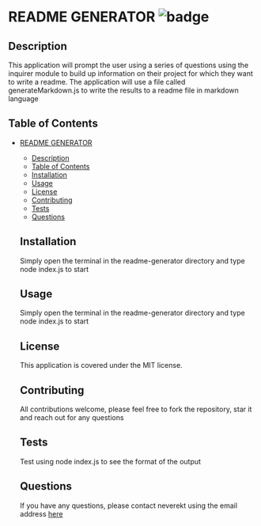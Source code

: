 # README GENERATOR ![badge](https://img.shields.io/badge/license-MIT-brightgreen)
  
  ## Description
  This application will prompt the user using a series of questions using the inquirer module to build up information on their project for which they want to write a readme. The application will use a file called generateMarkdown.js to write the results  to a readme file in markdown language
  
  ## Table of Contents
- [README GENERATOR ](#readme-generator-)
  - [Description](#description)
  - [Table of Contents](#table-of-contents)
  - [Installation](#installation)
  - [Usage](#usage)
  - [License](#license)
  - [Contributing](#contributing)
  - [Tests](#tests)
  - [Questions](#questions)
  
  ## Installation
  Simply open the terminal in the readme-generator directory and type node index.js to start
  
  ## Usage
  Simply open the terminal in the readme-generator directory and type node index.js to start
  
  ## License
  
  This application is covered under the MIT license.
  
  ## Contributing
  All contributions welcome, please feel free to fork the repository, star it and reach out for any questions
  
  ## Tests
  Test using node index.js to see the format of the output
  
  ## Questions
  If you have any questions, please contact neverekt using the email address <a href="https://github.com/neverekt">here</a>
  
